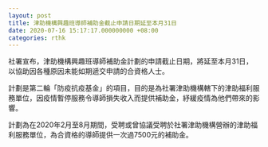 ```yaml
---
layout: post
title: 津助機構興趣班導師補助金截止申請日期延至本月31日
date: 2020-07-16 15:17:17.000000000 +08:00
categories: rthk
---
```


社署宣布，津助機構興趣班導師補助金計劃的申請截止日期，將延至本月31日，以協助因各種原因未能如期遞交申請的合資格人士。
 
計劃是第二輪「防疫抗疫基金」的項目，目的是為社署津助機構轄下的津助福利服務單位，因疫情暫停服務令導師損失收入而提供補助金，紓緩疫情為他們帶來的影響。
 
計劃為在2020年2月至8月期間，受聘或曾協議受聘於社署津助機構營辦的津助福利服務單位，為合資格的導師提供一次過7500元的補助金。
